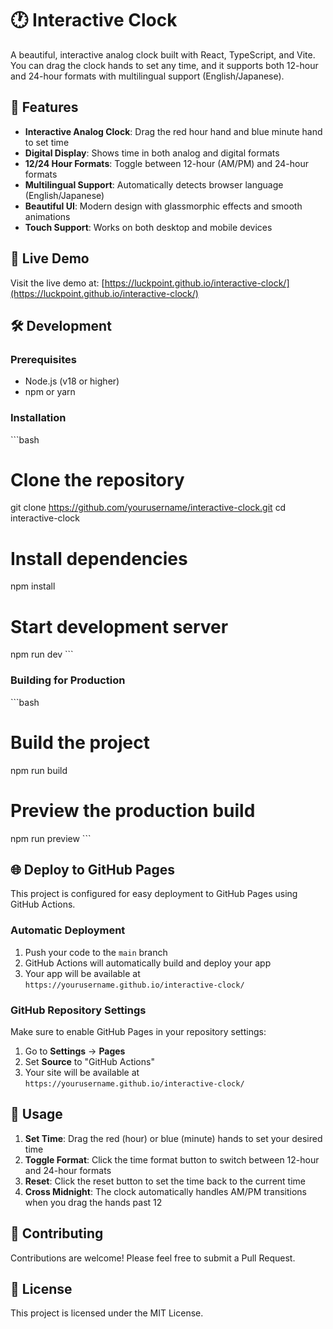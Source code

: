 # 🕐 Interactive Clock

A beautiful, interactive analog clock built with React, TypeScript, and Vite. You can drag the clock hands to set any time, and it supports both 12-hour and 24-hour formats with multilingual support (English/Japanese).

## 🌟 Features

- **Interactive Analog Clock**: Drag the red hour hand and blue minute hand to set time
- **Digital Display**: Shows time in both analog and digital formats
- **12/24 Hour Formats**: Toggle between 12-hour (AM/PM) and 24-hour formats
- **Multilingual Support**: Automatically detects browser language (English/Japanese)
- **Beautiful UI**: Modern design with glassmorphic effects and smooth animations
- **Touch Support**: Works on both desktop and mobile devices

## 🚀 Live Demo

Visit the live demo at: [https://luckpoint.github.io/interactive-clock/](https://luckpoint.github.io/interactive-clock/)

## 🛠️ Development

### Prerequisites

- Node.js (v18 or higher)
- npm or yarn

### Installation

\`\`\`bash
# Clone the repository
git clone https://github.com/yourusername/interactive-clock.git
cd interactive-clock

# Install dependencies
npm install

# Start development server
npm run dev
\`\`\`

### Building for Production

\`\`\`bash
# Build the project
npm run build

# Preview the production build
npm run preview
\`\`\`

## 🌐 Deploy to GitHub Pages

This project is configured for easy deployment to GitHub Pages using GitHub Actions.

### Automatic Deployment

1. Push your code to the `main` branch
2. GitHub Actions will automatically build and deploy your app
3. Your app will be available at `https://yourusername.github.io/interactive-clock/`

### GitHub Repository Settings

Make sure to enable GitHub Pages in your repository settings:

1. Go to **Settings** → **Pages**
2. Set **Source** to "GitHub Actions"
3. Your site will be available at `https://yourusername.github.io/interactive-clock/`

## 🎯 Usage

1. **Set Time**: Drag the red (hour) or blue (minute) hands to set your desired time
2. **Toggle Format**: Click the time format button to switch between 12-hour and 24-hour formats
3. **Reset**: Click the reset button to set the time back to the current time
4. **Cross Midnight**: The clock automatically handles AM/PM transitions when you drag the hands past 12

## 🤝 Contributing

Contributions are welcome! Please feel free to submit a Pull Request.

## 📄 License

This project is licensed under the MIT License.
